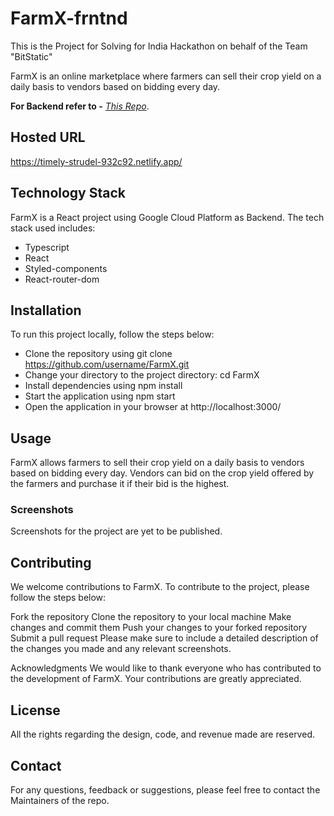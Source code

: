 # FarmX-frntnd

This is the Project for Solving for India Hackathon on behalf of the Team "BitStatic"

FarmX is an online marketplace where farmers can sell their crop yield on a daily basis to vendors based on bidding every day.

**For Backend refer to -** [*This Repo*](https://github.com/bitstatic/farmex).

## Hosted URL
https://timely-strudel-932c92.netlify.app/

## Technology Stack
FarmX is a React project using Google Cloud Platform as Backend. The tech stack used includes:

- Typescript
- React
- Styled-components
- React-router-dom
## Installation
To run this project locally, follow the steps below:

- Clone the repository using git clone https://github.com/username/FarmX.git
- Change your directory to the project directory: cd FarmX
- Install dependencies using npm install
- Start the application using npm start
- Open the application in your browser at http://localhost:3000/
## Usage
FarmX allows farmers to sell their crop yield on a daily basis to vendors based on bidding every day. Vendors can bid on the crop yield offered by the farmers and purchase it if their bid is the highest.

### Screenshots
Screenshots for the project are yet to be published.

## Contributing
We welcome contributions to FarmX. To contribute to the project, please follow the steps below:

Fork the repository
Clone the repository to your local machine
Make changes and commit them
Push your changes to your forked repository
Submit a pull request
Please make sure to include a detailed description of the changes you made and any relevant screenshots.

Acknowledgments
We would like to thank everyone who has contributed to the development of FarmX. Your contributions are greatly appreciated.

## License
All the rights regarding the design, code, and revenue made are reserved.

## Contact
For any questions, feedback or suggestions, please feel free to contact the Maintainers of the repo.
